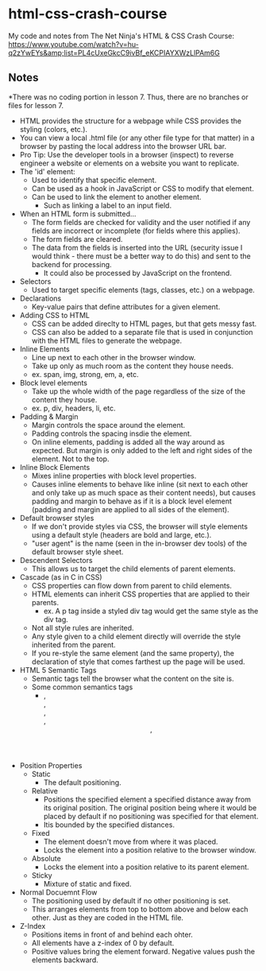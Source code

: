 # html-css-crash-course
My code and notes from The Net Ninja's HTML &amp; CSS Crash Course: https://www.youtube.com/watch?v=hu-q2zYwEYs&amp;list=PL4cUxeGkcC9ivBf_eKCPIAYXWzLlPAm6G


## Notes

*There was no coding portion in lesson 7. Thus, there are no branches or files for lesson 7.

- HTML provides the structure for a webpage while CSS provides the styling  (colors, etc.).
- You can view a local .html file (or any other file type for that matter) in a browser by pasting the local address into the browser URL bar.
- Pro Tip: Use the developer tools in a browser (inspect) to reverse engineer a website or elements on a website you want to replicate.
- The 'id' element:
    - Used to identify that specific element.
    - Can be used as a hook in JavaScript or CSS to modify that element.
    - Can be used to link the element to another element.
        - Such as linking a label to an input field.
- When an HTML form is submitted...
    - The form fields are checked for validity and the user notified if any fields are incorrect or incomplete (for fields where this applies).
    - The form fields are cleared.
    - The data from the fields is inserted into the URL (security issue I would think - there must be a better way to do this) and sent to the backend for processing.
        - It could also be processed by JavaScript on the frontend.
- Selectors
    - Used to target specific elements (tags, classes, etc.) on a webpage.
- Declarations
    - Key-value pairs that define attributes for a given element.
- Adding CSS to HTML
    - CSS can be added direclty to HTML pages, but that gets messy fast.
    - CSS can also be added to a separate file that is used in conjunction with the HTML files to generate the webpage.
- Inline Elements
    - Line up next to each other in the browser window.
    - Take up only as much room as the content they house needs.
    - ex. span, img, strong, em, a, etc.
- Block level elements
    - Take up the whole width of the page regardless of the size of the content they house.
    - ex. p, div, headers, li, etc.
- Padding & Margin
    - Margin controls the space around the element.
    - Padding controls the spacing insdie the element.
    - On inline elements, padding is added all the way around as expected. But margin is only added to the left and right sides of the element. Not to the top.
- Inline Block Elements
    - Mixes inline properties with block level properties.
    - Causes inline elements to behave like inline (sit next to each other and only take up as much space as their content needs), but causes padding and margin to behave as if it is a block level element (padding and margin are applied to all sides of the element).
- Default browser styles
    - If we don't provide styles via CSS, the browser will style elements using a default style (headers are bold and large, etc.).
    - "user agent" is the name (seen in the in-browser dev tools) of the default browser style sheet.
- Descendent Selectors
    - This allows us to target the child elements of parent elements.
- Cascade (as in C in CSS)
    - CSS properties can flow down from parent to child elements.
    - HTML elements can inherit CSS properties that are applied to their parents.
        - ex. A p tag inside a styled div tag would get the same style as the div tag.
    - Not all style rules are inherited.
    - Any style given to a child element directly will override the style inherited from the parent.
    - If you re-style the same element (and the same property), the declaration of style that comes farthest up the page will be used.
- HTML 5 Semantic Tags
    - Semantic tags tell the browser what the content on the site is.
    - Some common semantics tags
        - <main>, <section>, <article>, <aside>, <header>, <footer>
- Position Properties
    - Static
        - The default positioning.
    - Relative
        - Positions the specified element a specified distance away from its original position. The original position being where it would be placed by default if no positioning was specified for that element.
        - Itis bounded by the specified distances.
    - Fixed
        - The element doesn't move from where it was placed.
        - Locks the element into a position relative to the browser window.
    - Absolute
        - Locks the element into a position relative to its parent element.
    - Sticky
        - Mixture of static and fixed.
- Normal Docuemnt Flow
    - The positioning used by default if no other positioning is set.
    - This arranges elements from top to bottom above and below each other. Just as they are coded in the HTML file.
- Z-Index
    - Positions items in front of and behind each ohter.
    - All elements have a z-index of 0 by default.
    - Positive values bring the element forward. Negative values push the elements backward.